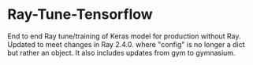 # Ray-Tune-Tensorflow
End to end Ray tune/training of Keras model for production without Ray.
Updated to meet changes in Ray 2.4.0. where "config" is no longer a dict 
but rather an object. It also includes updates from gym to gymnasium.
